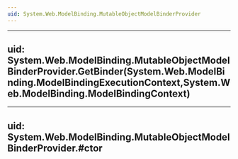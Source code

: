 ```yaml
---
uid: System.Web.ModelBinding.MutableObjectModelBinderProvider
---
```


---
uid: System.Web.ModelBinding.MutableObjectModelBinderProvider.GetBinder(System.Web.ModelBinding.ModelBindingExecutionContext,System.Web.ModelBinding.ModelBindingContext)
---

---
uid: System.Web.ModelBinding.MutableObjectModelBinderProvider.#ctor
---
